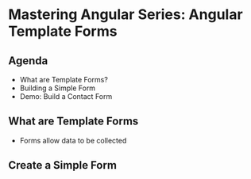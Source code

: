 # Mastering Angular Series: Angular Template Forms

<!--
Subject: WintellectNOW Course Video
Revision: 2
Series Title: Mastering Angular Series
Episode Title: Angular Template Forms
Version Label: (version 2 and later)
Author Name: Eric Greene, MCSD, CTT+
Author Title: Developer & Trainer
Author Email: eric@training4developers.com
Company: Training 4 Developers, Inc.
-->

## Agenda

<!--
Master: Title and Content Slide
Subtitle: In this session
-->

- What are Template Forms?
- Building a Simple Form
- Demo: Build a Contact Form

## What are Template Forms

<!--
Master: Title and Content Slide
Subtitle: Collecting Data from Users
-->

- Forms allow data to be collected

## Create a Simple Form

<!--
Master: Demo Slide
-->